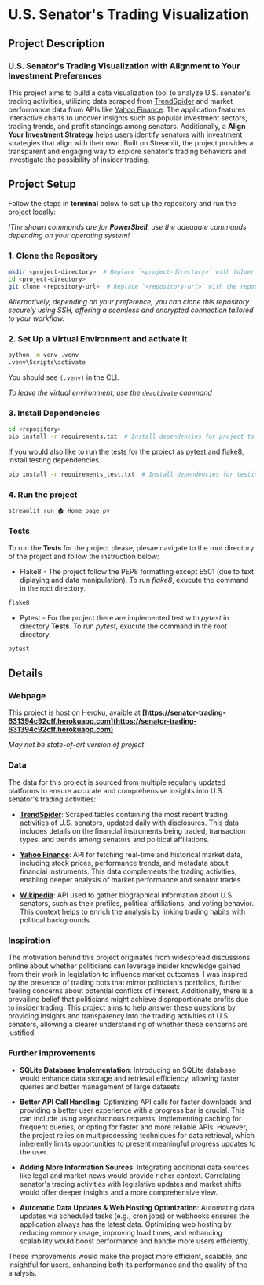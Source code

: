 # U.S. Senator's Trading Visualization

## Project Description

### U.S. Senator's Trading Visualization with Alignment to Your Investment Preferences

This project aims to build a data visualization tool to analyze U.S. senator's trading activities, utilizing data scraped from [TrendSpider](https://trendspider.com/markets/congress-trading) and market performance data from APIs like [Yahoo Finance](https://finance.yahoo.com). The application features interactive charts to uncover insights such as popular investment sectors, trading trends, and profit standings among senators. Additionally, a **Align Your Investment Strategy** helps users identify senators with investment strategies that align with their own. Built on Streamlit, the project provides a transparent and engaging way to explore senator's trading behaviors and investigate the possibility of insider trading.

## Project Setup

Follow the steps in **terminal** below to set up the repository and run the project locally:

*!The shown commands are for **PowerShell**, use the adequate commands depending on your operating system!*

### 1. Clone the Repository

```sh
mkdir <project-directory>  # Replace `<project-directory>` with folder name of your choice
cd <project-directory>
git clone <repository-url>  # Replace `<repository-url>` with the repository URL from GitHub
```

*Alternatively, depending on your preference, you can clone this repository securely using SSH, offering a seamless and encrypted connection tailored to your workflow.*

### 2. Set Up a Virtual Environment and activate it

```sh
python -m venv .venv
.venv\Scripts\activate
```

You should see `(.venv)` in the CLI.

*To leave the virtual environment, use the `deactivate` command*

### 3. Install Dependencies

```sh
cd <repository>
pip install -r requirements.txt  # Install dependencies for project to run
```

If you would also like to run the tests for the project as pytest and flake8, install testing dependencies.

```sh
pip install -r requirements_test.txt  # Install dependencies for testing the project
```

### 4. Run the project

```sh
streamlit run 🏠_Home_page.py
```

### Tests

To run the **Tests** for the project please, plesae navigate to the root directory of the project and follow the instruction below:

- Flake8 - The project follow the PEP8 formatting except E501 (due to text diplaying and data manipulation). To run *flake8*, exucute the command in the root directory.

```sh
flake8
```

- Pytest - For the project there are implemented test with *pytest* in directory **Tests**. To run *pytest*, exucute the command in the root directory.

```sh
pytest
```

## Details

### Webpage

This project is host on Heroku, avaible at **[https://senator-trading-631394c92cff.herokuapp.com](https://senator-trading-631394c92cff.herokuapp.com)**

*May not be state-of-art version of project*.

### Data

The data for this project is sourced from multiple regularly updated platforms to ensure accurate and comprehensive insights into U.S. senator's trading activities:

- **[TrendSpider](https://trendspider.com/markets/congress-trading)**: Scraped tables containing the most recent trading activities of U.S. senators, updated daily with disclosures. This data includes details on the financial instruments being traded, transaction types, and trends among senators and political affiliations.
  
- **[Yahoo Finance](https://finance.yahoo.com/)**: API for fetching real-time and historical market data, including stock prices, performance trends, and metadata about financial instruments. This data complements the trading activities, enabling deeper analysis of market performance and senator trades.

- **[Wikipedia](https://en.wikipedia.org/)**: API used to gather biographical information about U.S. senators, such as their profiles, political affiliations, and voting behavior. This context helps to enrich the analysis by linking trading habits with political backgrounds.

### Inspiration

The motivation behind this project originates from widespread discussions online about whether politicians can leverage insider knowledge gained from their work in legislation to influence market outcomes. I was inspired by the presence of trading bots that mirror politician's portfolios, further fueling concerns about potential conflicts of interest. Additionally, there is a prevailing belief that politicians might achieve disproportionate profits due to insider trading. This project aims to help answer these questions by providing insights and transparency into the trading activities of U.S. senators, allowing a clearer understanding of whether these concerns are justified.

### Further improvements

- **SQLite Database Implementation**:
  Introducing an SQLite database would enhance data storage and retrieval efficiency, allowing faster queries and better management of large datasets.

- **Better API Call Handling**:
  Optimizing API calls for faster downloads and providing a better user experience with a progress bar is crucial. This can include using asynchronous requests, implementing caching for frequent queries, or opting for faster and more reliable APIs. However, the project relies on multiprocessing techniques for data retrieval, which inherently limits opportunities to present meaningful progress updates to the user.

- **Adding More Information Sources**:
  Integrating additional data sources like legal and market news would provide richer context. Correlating senator's trading activities with legislative updates and market shifts would offer deeper insights and a more comprehensive view.

- **Automatic Data Updates & Web Hosting Optimization**:
  Automating data updates via scheduled tasks (e.g., cron jobs) or webhooks ensures the application always has the latest data. Optimizing web hosting by reducing memory usage, improving load times, and enhancing scalability would boost performance and handle more users efficiently.

These improvements would make the project more efficient, scalable, and insightful for users, enhancing both its performance and the quality of the analysis.
